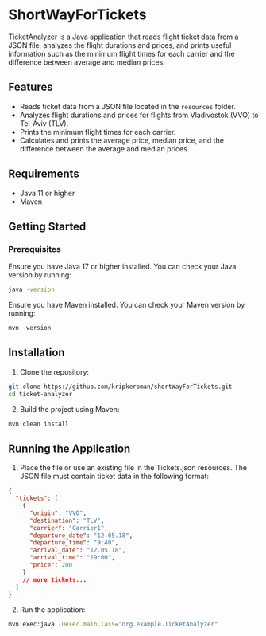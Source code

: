 # ShortWayForTickets
TicketAnalyzer is a Java application that reads flight ticket data from a JSON file, analyzes the flight durations and prices, and prints useful information such as the minimum flight times for each carrier and the difference between average and median prices.

## Features

- Reads ticket data from a JSON file located in the `resources` folder.
- Analyzes flight durations and prices for flights from Vladivostok (VVO) to Tel-Aviv (TLV).
- Prints the minimum flight times for each carrier.
- Calculates and prints the average price, median price, and the difference between the average and median prices.

## Requirements

- Java 11 or higher
- Maven

## Getting Started

### Prerequisites

Ensure you have Java 17 or higher installed. You can check your Java version by running:

```sh
java -version
```
Ensure you have Maven installed. You can check your Maven version by running:
```Java
mvn -version
```
## Installation
1. Clone the repository:
```sh
git clone https://github.com/kripkeroman/shortWayForTickets.git
cd ticket-analyzer
```
2. Build the project using Maven:
```sh
mvn clean install
```
## Running the Application
1. Place the file or use an existing file in the Tickets.json resources. The JSON file must contain ticket data in the following format:
```json
{
  "tickets": [
    {
      "origin": "VVO",
      "destination": "TLV",
      "carrier": "Carrier1",
      "departure_date": "12.05.18",
      "departure_time": "9:40",
      "arrival_date": "12.05.18",
      "arrival_time": "19:00",
      "price": 200
    }
    // more tickets...
  ]
}
```
2. Run the application:
```sh
mvn exec:java -Dexec.mainClass="org.example.TicketAnalyzer"
```
